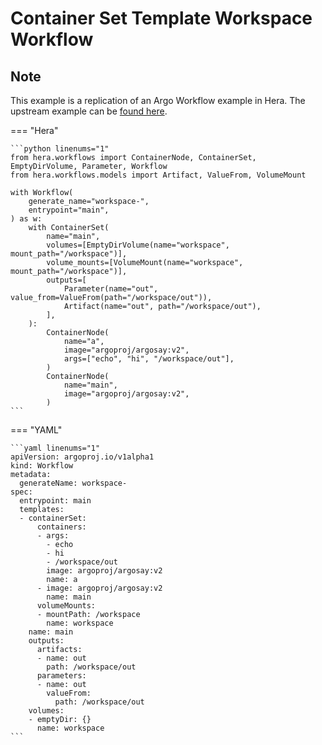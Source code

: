 # Container Set Template  Workspace Workflow

## Note

This example is a replication of an Argo Workflow example in Hera.
The upstream example can be [found here](https://github.com/argoproj/argo-workflows/blob/main/examples/container-set-template/workspace-workflow.yaml).




=== "Hera"

    ```python linenums="1"
    from hera.workflows import ContainerNode, ContainerSet, EmptyDirVolume, Parameter, Workflow
    from hera.workflows.models import Artifact, ValueFrom, VolumeMount

    with Workflow(
        generate_name="workspace-",
        entrypoint="main",
    ) as w:
        with ContainerSet(
            name="main",
            volumes=[EmptyDirVolume(name="workspace", mount_path="/workspace")],
            volume_mounts=[VolumeMount(name="workspace", mount_path="/workspace")],
            outputs=[
                Parameter(name="out", value_from=ValueFrom(path="/workspace/out")),
                Artifact(name="out", path="/workspace/out"),
            ],
        ):
            ContainerNode(
                name="a",
                image="argoproj/argosay:v2",
                args=["echo", "hi", "/workspace/out"],
            )
            ContainerNode(
                name="main",
                image="argoproj/argosay:v2",
            )
    ```

=== "YAML"

    ```yaml linenums="1"
    apiVersion: argoproj.io/v1alpha1
    kind: Workflow
    metadata:
      generateName: workspace-
    spec:
      entrypoint: main
      templates:
      - containerSet:
          containers:
          - args:
            - echo
            - hi
            - /workspace/out
            image: argoproj/argosay:v2
            name: a
          - image: argoproj/argosay:v2
            name: main
          volumeMounts:
          - mountPath: /workspace
            name: workspace
        name: main
        outputs:
          artifacts:
          - name: out
            path: /workspace/out
          parameters:
          - name: out
            valueFrom:
              path: /workspace/out
        volumes:
        - emptyDir: {}
          name: workspace
    ```

